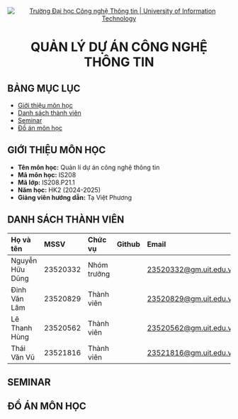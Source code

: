 <p align="center">
  <a href="https://www.uit.edu.vn/" title="Trường Đại học Công nghệ Thông tin" style="border: none;">
    <img src="https://i.imgur.com/WmMnSRt.png" alt="Trường Đại học Công nghệ Thông tin | University of Information Technology">
  </a>
</p>

<h1 align="center">QUẢN LÝ DỰ ÁN CÔNG NGHỆ THÔNG TIN</h1>

## BẢNG MỤC LỤC
* [ Giới thiệu môn học](#gioithieumonhoc)
* [ Danh sách thành viên](#danhsachthanhvien)
* [ Seminar](#seminar)
* [ Đồ án môn học](#doanmonhoc)


## GIỚI THIỆU MÔN HỌC 

- **Tên môn học:** Quản lí dự án công nghệ thông tin
- **Mã môn học:** IS208
- **Mã lớp:** IS208.P21.1
- **Năm học:** HK2 (2024-2025)
- **Giảng viên hướng dẫn:** Tạ Việt Phương


## DANH SÁCH THÀNH VIÊN 

|Họ và tên|MSSV|Chức vụ|Github|Email|
|:---|:---|:---|:---|:---|
|Nguyễn Hữu Dũng|23520332|Nhóm trưởng||23520332@gm.uit.edu.vn|
|Đinh Văn Lâm|23520829|Thành viên||23520829@gm.uit.edu.vn|
|Lê Thanh Hùng|23520562|Thành viên||23520562@gm.uit.edu.vn|
|Thái Văn Vũ|23521816|Thành viên||23521816@gm.uit.edu.vn|

## SEMINAR

## ĐỒ ÁN MÔN HỌC







